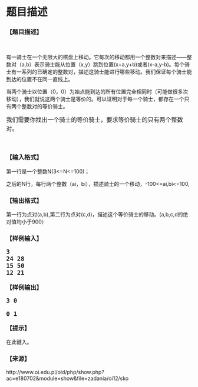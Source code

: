 # 题目描述


<h3>
【题目描述】
</h3>
<p>
<br/>
</p>
<p>
有一骑士在一个无限大的棋盘上移动。它每次的移动都用一个整数对来描述——整数对（a,b）表示骑士能从位置（x,y）跳到位置(x+a,y+b)或者(x-a,y-b)。每个骑士有一系列的已确定的整数对，描述这骑士能进行哪些移动。我们保证每个骑士能到达的位置不在同一直线上。
</p>
<p>
当两个骑士以位置（0，0）为始点能到达的所有位置完全相同时（可能做很多次移动），我们就说这两个骑士是等价的。可以证明对于每一个骑士，都存在一个只有两个整数对的等价骑士。
</p>
<p>
<span style="font-size:16px;">我们需要你找出一个骑士的等价骑士，要求等价骑士的只有两个整数对。</span> 
</p>
<p>
<br/>
</p>
<h3>
【输入格式】
</h3>
<p>
第一行是一个整数N(3&lt;=N&lt;=100)；
</p>
<p>
之后的N行，每行两个整数（ai，bi），描述骑士的一个移动，-100&lt;=ai,bi&lt;=100,
</p>
<h3>
【输出格式】
</h3>
<p>
第一行为点对(a,b),第二行为点对(c,d)，描述这个等价骑士的移动。(a,b,c,d的绝对值均小于900）
</p>
<h3>
【样例输入】
<pre>3
24 28
15 50
12 21
</pre>
【样例输出】
<pre>3 0</pre>
<pre>0 1</pre>
【提示】
</h3>
<p>
在此键入。
</p>
<h3>
【来源】
</h3>
<p>
http://www.oi.edu.pl/old/php/show.php?ac=e180702&amp;module=show&amp;file=zadania/oi12/sko
</p>
